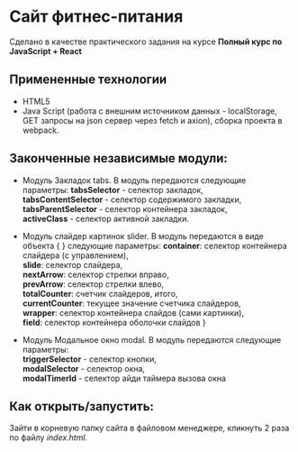 # Сайт фитнес-питания

Сделано в качестве практического задания на курсе **Полный курс по JavaScript + React**

## Примененные технологии
* HTML5
* Java Script (работа с внешним источником данных - localStorage, GET запросы на json сервер через fetch и axion), сборка проекта в webpack.

## Законченные независимые модули:

* Модуль Закладок tabs. В модуль передаются следующие параметры:
**tabsSelector** - селектор закладок,         
**tabsContentSelector** - селектор содержимого закладки,           
**tabsParentSelector** - селектор контейнера закладок,       
**activeClass** - селектор активной закладки.        

* Модуль слайдер картинок slider. В модуль передаются в виде объекта { } следующие параметры:
**container**: селектор контейнера слайдера (c управлением),     
**slide**: селектор слайдера,    
**nextArrow**: селектор стрелки вправо,     
**prevArrow**: селектор стрелки влево,  
**totalCounter**: счетчик слайдеров, итого,     
**currentCounter**: текущее значение счетчика слайдеров,    
**wrapper**:  селектор контейнера слайдов (сами картинки),       
**field**: селектор контейнера оболочки слайдов }        

* Модуль Модальное окно modal. В модуль передаются следующие параметры:     
**triggerSelector** - селектор кнопки,       
**modalSelector** - селектор окна,        
**modalTimerId** - селектор айди таймера вызова окна        

## Как открыть/запустить:
Зайти в корневую папку сайта в файловом менеджере, кликнуть 2 раза по файлу *index.html*.